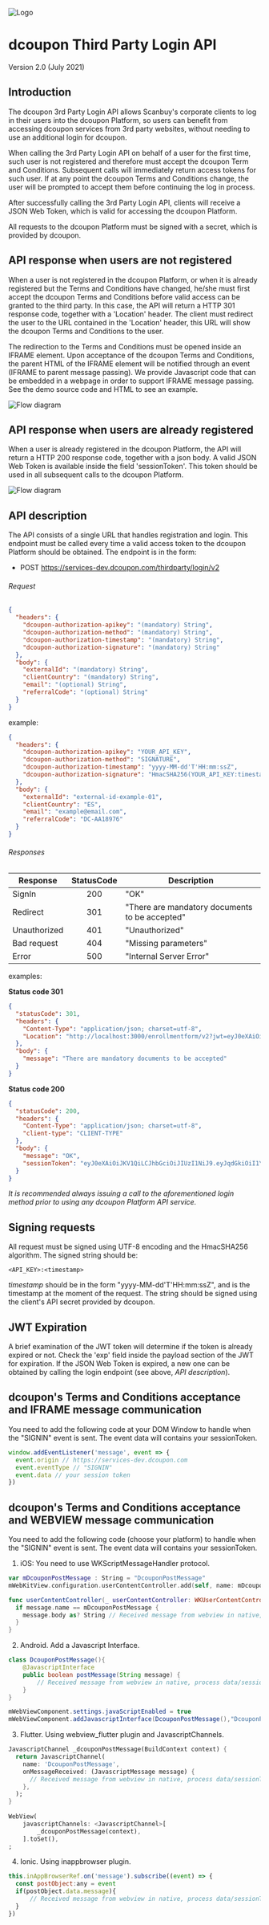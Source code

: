 ![Logo](https://s3.amazonaws.com/dcoupon.com/sdk/docs/dcouponLogo.png)

# dcoupon Third Party Login API

Version 2.0 (July 2021)


## Introduction

The dcoupon 3rd Party Login API allows Scanbuy's corporate clients to log in their users into the dcoupon Platform, so users can benefit from accessing dcoupon services from 3rd party websites, without needing to use an additional login for dcoupon.

When calling the 3rd Party Login API on behalf of a user for the first time, such user is not registered and therefore must accept the dcoupon Term and Conditions. Subsequent calls will immediately return access tokens for such user. If at any point the dcoupon Terms and Conditions change, the user will be prompted to accept them before continuing the log in process. 

After successfully calling the 3rd Party Login API, clients will receive a JSON Web Token, which is valid for accessing the dcoupon Platform.

All requests to the dcoupon Platform must be signed with a secret, which is provided by dcoupon.

## API response when users are not registered

When a user is not registered in the dcoupon Platform, or when it is already registered but the Terms and Conditions have changed, he/she must first accept the dcoupon Terms and Conditions before valid access can be granted to the third party. In this case, the API will return a HTTP 301 response code, together with a 'Location' header. The client must redirect the user to the URL contained in the 'Location' header, this URL will show the dcoupon Terms and Conditions to the user.

The redirection to the Terms and Conditions must be opened inside an IFRAME element. Upon acceptance of the dcoupon Terms and Conditions, the parent HTML of the IFRAME element will be notified through an event (IFRAME to parent message passing). We provide Javascript code that can be embedded in a webpage in order to support IFRAME message passing. See the demo source code and HTML to see an example.

![Flow diagram](https://s3.amazonaws.com/dcoupon.com/sdk/docs/third_party_api/third_party_api_registration_flow.jpg)


## API response when users are already registered

When a user is already registered in the dcoupon Platform, the API will return a HTTP 200 response code, together with a json body.
A valid JSON Web Token is available inside the field 'sessionToken'. This token should be used in all subsequent calls to the dcoupon Platform.

![Flow diagram](https://s3.amazonaws.com/dcoupon.com/sdk/docs/third_party_api/third_party_api_ok_flow.jpg)

## API description

The API consists of a single URL that handles registration and login. This endpoint must be called every time a valid access token to the dcoupon Platform should be obtained.
The endpoint is in the form:

+ POST https://services-dev.dcoupon.com/thirdparty/login/v2

###### Request

```json
{
  "headers": {
    "dcoupon-authorization-apikey": "(mandatory) String",
    "dcoupon-authorization-method": "(mandatory) String",
    "dcoupon-authorization-timestamp": "(mandatory) String",
    "dcoupon-authorization-signature": "(mandatory) String"
  },
  "body": {
    "externalId": "(mandatory) String",
    "clientCountry": "(mandatory) String",
    "email": "(optional) String",
    "referralCode": "(optional) String"
  }
}
```

example:

```json
{
  "headers": {
    "dcoupon-authorization-apikey": "YOUR_API_KEY",
    "dcoupon-authorization-method": "SIGNATURE",
    "dcoupon-authorization-timestamp": "yyyy-MM-dd'T'HH:mm:ssZ",
    "dcoupon-authorization-signature": "HmacSHA256(YOUR_API_KEY:timestamp, YOUR_SECRET_KEY)"
  },
  "body": {
    "externalId": "external-id-example-01",
    "clientCountry": "ES",
    "email": "example@email.com",
    "referralCode": "DC-AA18976"
  }
}
```

###### Responses

| Response     | StatusCode | Description                                    |
| ------------ | :--------: | ---------------------------------------------- |
| SignIn       |    200     | "OK"                                           |
| Redirect     |    301     | "There are mandatory documents to be accepted" |
| Unauthorized |    401     | "Unauthorized"                                 |
| Bad request  |    404     | "Missing parameters"                           |
| Error        |    500     | "Internal Server Error"                        |

examples:

**Status code 301**

```json
{
  "statusCode": 301,
  "headers": {
    "Content-Type": "application/json; charset=utf-8",
    "Location": "http://localhost:3000/enrollmentform/v2?jwt=eyJ0eXAiOiJKV1QiLCJhbGciOiJIUzI1NiJ9.eyJqdGkiOiI3Mzg0NWU2OC01ZDJjLTQyZGUtYTE4YS00MmM3ODhhOGRhY2QiLCJpc3MiOiJkY291cG9uLmNvbSIsImlhdCI6MTYyNTU2NDY0MiwiZXhwIjoxNjU3MTAwNjQyLCJzdWIiOjE0NTMsImNsaWVudEFwaUtleSI6IngzdnlyOGljbjA4MW1scnJyMHJuIiwiZXh0ZXJuYWxJZCI6IjEyMyIsImNvdW50cnkiOiJFUyIsImx0IjpbIjBiODUwZTYzZDQ2N2Y5YjIyMDU0MGUzN2Q1MmFlNjEiLCIyYzcwNmMzYzRjMTNiNzlmMzFiNGI3YWVmN2YxYmIzIl0sImVtYWlsIjoiOGNFUklzUFJiclh5SWhHT1d2cGtxaXFQTmM3SzQybE9xU1ZidVdRNWc2NHBkaytkUGpqSzVYc09FMFF2aks1cSJ9.AuMu5MkR5JN7lNfDKz7pUaRPMdCYmfaAwyo5I_vVqyg"
  },
  "body": {
    "message": "There are mandatory documents to be accepted"
  }
}
```

**Status code 200**

```json
{
  "statusCode": 200,
  "headers": {
    "Content-Type": "application/json; charset=utf-8",
    "client-type": "CLIENT-TYPE"
  },
  "body": {
    "message": "OK",
    "sessionToken": "eyJ0eXAiOiJKV1QiLCJhbGciOiJIUzI1NiJ9.eyJqdGkiOiI1Yjk0MjVkMC01YWZjLTQ2YmMtYmI5Ni0zYjIwMzAwNTNiOWEiLCJpc3MiOiJkY291cG9uLmNvbSIsImlhdCI6MTYyNTU2NDY0MiwiZXhwIjoxNjU3MTAwNjQyLCJzdWIiOjcyNywiY2xpZW50QXBpS2V5IjoieDN2eXI4aWNuMDgxbWxycnIwcm4iLCJleHRlcm5hbElkIjoiZmx1dHRlci1leGFtcGxlLWV4dGVybmFsSWQiLCJsdCI6WyI2MGI4NTBlNjNkNDY3ZjliMjIwNTQwZTM3ZDUyYWU2MSIsImEyYzcwNmMzYzRjMTNiNzlmMzFiNGI3YWVmN2YxYmIzIl0sImVtYWlsIjoiUUlxVFF3V1gyUXk4blczNlhRSTNzclpvTkdiRERTUDBmcVNyUVM5RTFQckR1TC9PYmM2dHpzM2lqWVZIdWZiYiJ9.woQMXwByx32YQyWIOu-avx84n_FHSoLFPA4OIXx1sc8"
  }
}
```

*It is recommended always issuing a call to the aforementioned login method prior to using any dcoupon Platform API service.*


## Signing requests

All request must be signed using UTF-8 encoding and the HmacSHA256 algorithm. The signed string should be:
```
<API_KEY>:<timestamp>
```

_timestamp_ should be in the form "yyyy-MM-dd'T'HH:mm:ssZ", and is the timestamp at the moment of the request.
The string should be signed using the client's API secret provided by dcoupon.


## JWT Expiration

A brief examination of the JWT token will determine if the token is already expired or not. Check the 'exp' field inside the payload section of the JWT for expiration. If the JSON Web Token is expired, a new one can be obtained by calling the login endpoint (see above, _API description_).


## dcoupon's Terms and Conditions acceptance and IFRAME message communication

You need to add the following code at your DOM Window to handle when the "SIGNIN" event is sent. The event data will contains your sessionToken.

```javascript
window.addEventListener('message', event => {
  event.origin // https://services-dev.dcoupon.com
  event.eventType // "SIGNIN"
  event.data // your session token
})
```

## dcoupon's Terms and Conditions acceptance and WEBVIEW message communication

You need to add the following code (choose your platform) to handle when the "SIGNIN" event is sent. The event data will contains your sessionToken.

1. iOS: You need to use WKScriptMessageHandler protocol.

```swift
var mDcouponPostMessage : String = "DcouponPostMessage"
mWebKitView.configuration.userContentController.add(self, name: mDcouponPostMessage)

func userContentController(_ userContentController: WKUserContentController, didReceive message: WKScriptMessage) {
  if message.name == mDcouponPostMessage {
    message.body as? String // Received message from webview in native, process data/sessionToken
  }
}
```

2. Android. Add a Javascript Interface.
```java
class DcouponPostMessage(){
    @JavascriptInterface
    public boolean postMessage(String message) {
        // Received message from webview in native, process data/sessionToken
    }
}

mWebViewComponent.settings.javaScriptEnabled = true
mWebViewComponent.addJavascriptInterface(DcouponPostMessage(),"DcouponPostMessage")
```

3. Flutter. Using webview_flutter plugin and JavascriptChannels.
```dart
JavascriptChannel _dcouponPostMessage(BuildContext context) {
  return JavascriptChannel(
    name: 'DcouponPostMessage',
    onMessageReceived: (JavascriptMessage message) {
      // Received message from webview in native, process data/sessionToken
    },
  );
}
 
WebView(
    javascriptChannels: <JavascriptChannel>[
        _dcouponPostMessage(context),
    ].toSet(),
;
```

4. Ionic. Using inappbrowser plugin.

```javascript
this.inAppBrowserRef.on('message').subscribe((event) => {
  const postObject:any = event
  if(postObject.data.message){
      // Received message from webview in native, process data/sessionToken
  }
})
```


